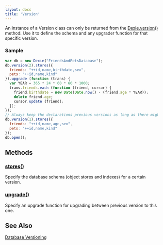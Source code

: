 ```yaml
---
layout: docs
title: 'Version'
---
```


An instance of a Version class can only be returned from the [Dexie.version()](/docs/Dexie/Dexie.version()) method. Use it to define the schema and any upgrader function for that specific version.

### Sample

```javascript
var db = new Dexie("FriendsAndPetsDatabase");
db.version(2).stores({
  friends: "++id,name,birthdate,sex",
  pets: "++id,name,kind"
}).upgrade (function (trans) {
  var YEAR = 365 * 24 * 60 * 60 * 1000;
  trans.friends.each (function (friend, cursor) {
    friend.birthdate = new Date(Date.now() - (friend.age * YEAR));
    delete friend.age;
    cursor.update (friend);
  });
});
// Always keep the declarations previous versions as long as there might be users having them running.
db.version(1).stores({
  friends: "++id,name,age,sex",
  pets: "++id,name,kind"
});
db.open(); 
```

## Methods

### [stores()](/docs/Version/Version.stores())
Specify the database schema (object stores and indexes) for a certain version.

### [upgrade()](/docs/Version/Version.upgrade())
Specify an upgrade function for upgrading between previous version to this one.

## See Also

[Database Versioning](/docs/Tutorial/Design#database-versioning)
